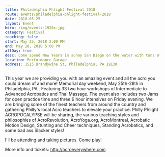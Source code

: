 ```yaml
---
title: Philadelphia Phlight Festival 2018
route: events/philadelphia-phlight-festival-2018
date: 2018-05-25
layout: Event
hero: /img/events-1920x.jpg
category: Festival
teaching: false
start: May 25, 2018 2:00 PM
end: May 28, 2018 5:00 PM
allDay: true
desc: Come spend New Years in sunny San Diego on the water with tons of acro and a supportive community of talented practitioners and amazing teachers.
location: Performance Garage
address: 1515 Brandywine St, Philadelphia, PA 19130
---
```


This year we are providing you with an amazing event and all the acro you could dream of and more! Memorial day weekend, May 25th-28th in Philadelphia, PA . Featuring 33 two hour workshops of Intermediate to Advanced Acrobatics and Thai Massage. The event also includes two Jams for open practice time and three 6 hour intensives on Friday evening. We are bringing some of the finest teachers from around the country and gathering Philly's local Acro teachers to elevate your practice. Philly Phlight ACROPOCALYPSE  will be sharing, the various teaching styles and philosophies of AcroRevolution, AcroYoga.org, AcroMontreal, Acrobatic Motion Design, Stunting and Cheer techniques, Standing Acrobatics, and some bad ass Slacker styles!

I'll be attending and taking pictures. Come play!

More info and tickets:
http://acroeverywhere.com